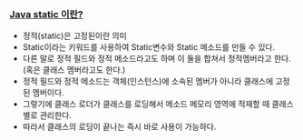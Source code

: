 ### [Java static 이란?](https://superohinsung.tistory.com/83#Java%20static%20%EC%9D%B4%EB%9E%80%3F%C2%A0-1) 
- 정적(static)은 고정된이란 의미 
- Static이라는 키워드를 사용하여 Static변수와 Static 메소드를 만들 수 있다.
- 다른 말로 정적 필드와 정적 메소드라고도 하며 이 둘을 합쳐서 정적멤버라고 한다.(혹은 클래스 멤버라고도 한다.) 
- 정적 필드와 정적 메소드는 객체(인스턴스)에 소속된 멤버가 아니라 클래스에 고정된 멤버이다. 
- 그렇기에 클래스 로더가 클래스를 로딩해서 메소드 메모리 영역에 적재할 때 클래스 별로 관리한다. 
- 따라서 클래스의 로딩이 끝나는 즉시 바로 사용이 가능하다.


